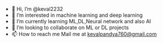 - 👋 Hi, I’m @keval2232
- 👀 I’m interested in machine learning and deep learning
- 🌱 I’m currently learning ML,DL,Neural network and also AI
- 💞️ I’m looking to collaborate on ML or DL projects
- 📫 How to reach me Mail me at kevalpandya760@gmail.com

<!---
keval2232/keval2232 is a ✨ special ✨ repository because its `README.md` (this file) appears on your GitHub profile.
You can click the Preview link to take a look at your changes.
--->
